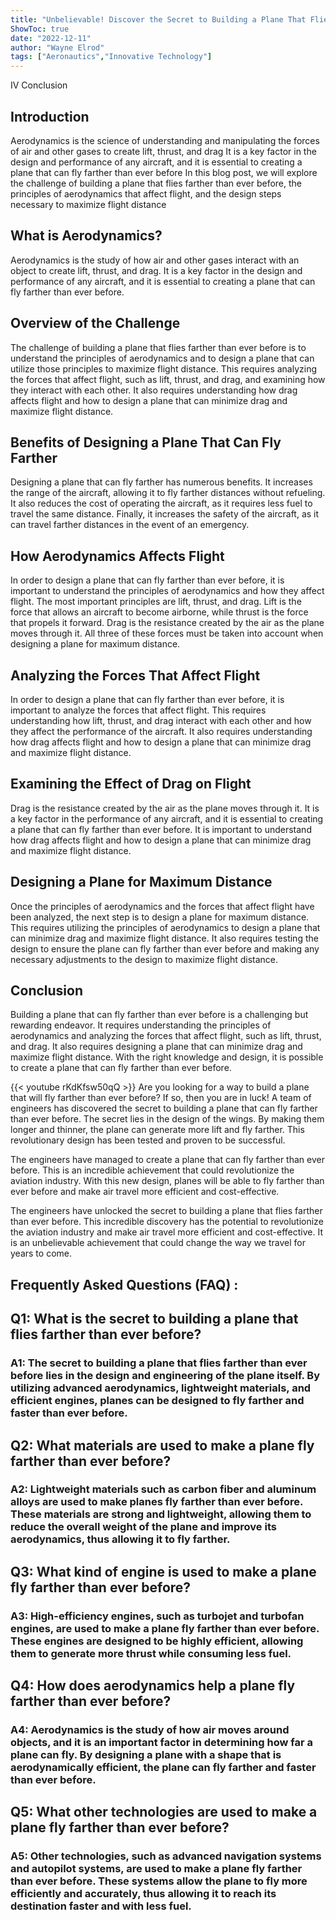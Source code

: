 ```yaml
---
title: "Unbelievable! Discover the Secret to Building a Plane That Flies Farther Than Ever Before!"
ShowToc: true 
date: "2022-12-11"
author: "Wayne Elrod" 
tags: ["Aeronautics","Innovative Technology"]
---
```

IV Conclusion

## Introduction

Aerodynamics is the science of understanding and manipulating the forces of air and other gases to create lift, thrust, and drag It is a key factor in the design and performance of any aircraft, and it is essential to creating a plane that can fly farther than ever before In this blog post, we will explore the challenge of building a plane that flies farther than ever before, the principles of aerodynamics that affect flight, and the design steps necessary to maximize flight distance 

## What is Aerodynamics?

Aerodynamics is the study of how air and other gases interact with an object to create lift, thrust, and drag. It is a key factor in the design and performance of any aircraft, and it is essential to creating a plane that can fly farther than ever before. 

## Overview of the Challenge

The challenge of building a plane that flies farther than ever before is to understand the principles of aerodynamics and to design a plane that can utilize those principles to maximize flight distance. This requires analyzing the forces that affect flight, such as lift, thrust, and drag, and examining how they interact with each other. It also requires understanding how drag affects flight and how to design a plane that can minimize drag and maximize flight distance.

## Benefits of Designing a Plane That Can Fly Farther

Designing a plane that can fly farther has numerous benefits. It increases the range of the aircraft, allowing it to fly farther distances without refueling. It also reduces the cost of operating the aircraft, as it requires less fuel to travel the same distance. Finally, it increases the safety of the aircraft, as it can travel farther distances in the event of an emergency.

## How Aerodynamics Affects Flight

In order to design a plane that can fly farther than ever before, it is important to understand the principles of aerodynamics and how they affect flight. The most important principles are lift, thrust, and drag. Lift is the force that allows an aircraft to become airborne, while thrust is the force that propels it forward. Drag is the resistance created by the air as the plane moves through it. All three of these forces must be taken into account when designing a plane for maximum distance.

## Analyzing the Forces That Affect Flight

In order to design a plane that can fly farther than ever before, it is important to analyze the forces that affect flight. This requires understanding how lift, thrust, and drag interact with each other and how they affect the performance of the aircraft. It also requires understanding how drag affects flight and how to design a plane that can minimize drag and maximize flight distance.

## Examining the Effect of Drag on Flight

Drag is the resistance created by the air as the plane moves through it. It is a key factor in the performance of any aircraft, and it is essential to creating a plane that can fly farther than ever before. It is important to understand how drag affects flight and how to design a plane that can minimize drag and maximize flight distance.

## Designing a Plane for Maximum Distance

Once the principles of aerodynamics and the forces that affect flight have been analyzed, the next step is to design a plane for maximum distance. This requires utilizing the principles of aerodynamics to design a plane that can minimize drag and maximize flight distance. It also requires testing the design to ensure the plane can fly farther than ever before and making any necessary adjustments to the design to maximize flight distance.

## Conclusion

Building a plane that can fly farther than ever before is a challenging but rewarding endeavor. It requires understanding the principles of aerodynamics and analyzing the forces that affect flight, such as lift, thrust, and drag. It also requires designing a plane that can minimize drag and maximize flight distance. With the right knowledge and design, it is possible to create a plane that can fly farther than ever before.

{{< youtube rKdKfsw50qQ >}} 
Are you looking for a way to build a plane that will fly farther than ever before? If so, then you are in luck! A team of engineers has discovered the secret to building a plane that can fly farther than ever before. The secret lies in the design of the wings. By making them longer and thinner, the plane can generate more lift and fly farther. This revolutionary design has been tested and proven to be successful. 

The engineers have managed to create a plane that can fly farther than ever before. This is an incredible achievement that could revolutionize the aviation industry. With this new design, planes will be able to fly farther than ever before and make air travel more efficient and cost-effective. 

The engineers have unlocked the secret to building a plane that flies farther than ever before. This incredible discovery has the potential to revolutionize the aviation industry and make air travel more efficient and cost-effective. It is an unbelievable achievement that could change the way we travel for years to come.

## Frequently Asked Questions (FAQ) :
<h2>Q1: What is the secret to building a plane that flies farther than ever before?</h2>

<h3>A1: The secret to building a plane that flies farther than ever before lies in the design and engineering of the plane itself. By utilizing advanced aerodynamics, lightweight materials, and efficient engines, planes can be designed to fly farther and faster than ever before. </h3>

<h2>Q2: What materials are used to make a plane fly farther than ever before?</h2>

<h3>A2: Lightweight materials such as carbon fiber and aluminum alloys are used to make planes fly farther than ever before. These materials are strong and lightweight, allowing them to reduce the overall weight of the plane and improve its aerodynamics, thus allowing it to fly farther.</h3>

<h2>Q3: What kind of engine is used to make a plane fly farther than ever before?</h2>

<h3>A3: High-efficiency engines, such as turbojet and turbofan engines, are used to make a plane fly farther than ever before. These engines are designed to be highly efficient, allowing them to generate more thrust while consuming less fuel.</h3>

<h2>Q4: How does aerodynamics help a plane fly farther than ever before?</h2>

<h3>A4: Aerodynamics is the study of how air moves around objects, and it is an important factor in determining how far a plane can fly. By designing a plane with a shape that is aerodynamically efficient, the plane can fly farther and faster than ever before.</h3>

<h2>Q5: What other technologies are used to make a plane fly farther than ever before?</h2>

<h3>A5: Other technologies, such as advanced navigation systems and autopilot systems, are used to make a plane fly farther than ever before. These systems allow the plane to fly more efficiently and accurately, thus allowing it to reach its destination faster and with less fuel.</h3>



